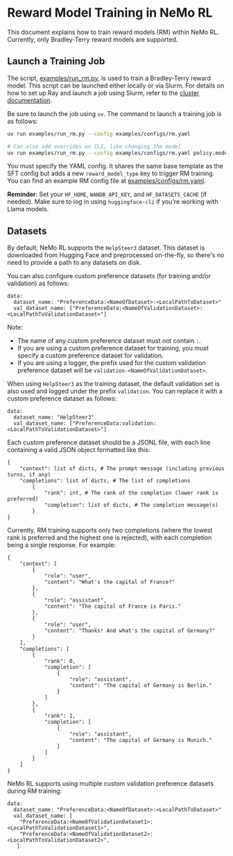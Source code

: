 # Reward Model Training in NeMo RL

This document explains how to train reward models (RM) within NeMo RL. Currently, only Bradley-Terry reward models are supported.

## Launch a Training Job

The script, [examples/run_rm.py](../../examples/run_rm.py), is used to train a Bradley-Terry reward model. This script can be launched either locally or via Slurm. For details on how to set up Ray and launch a job using Slurm, refer to the [cluster documentation](../cluster.md).

Be sure to launch the job using `uv`. The command to launch a training job is as follows:

```bash
uv run examples/run_rm.py --config examples/configs/rm.yaml

# Can also add overrides on CLI, like changing the model
uv run examples/run_rm.py --config examples/configs/rm.yaml policy.model_name=Qwen/Qwen2.5-1.5B
```

You must specify the YAML config. It shares the same base template as the SFT config but adds a new `reward_model_type` key to trigger RM training. You can find an example RM config file at [examples/configs/rm.yaml](../../examples/configs/rm.yaml).

**Reminder**: Set your `HF_HOME`, `WANDB_API_KEY`, and `HF_DATASETS_CACHE` (if needed). Make sure to log in using `huggingface-cli` if you're working with Llama models.

## Datasets

By default, NeMo RL supports the `HelpSteer3` dataset. This dataset is downloaded from Hugging Face and preprocessed on-the-fly, so there's no need to provide a path to any datasets on disk.

You can also configure custom preference datasets (for training and/or validation) as follows:
```
data:
  dataset_name: "PreferenceData:<NameOfDataset>:<LocalPathToDataset>"
  val_dataset_name: ["PreferenceData:<NameOfValidationDataset>:<LocalPathToValidationDataset>"]
```
Note:
- The name of any custom preference dataset must not contain `:`.
- If you are using a custom preference dataset for training, you must specify a custom preference dataset for validation.
- If you are using a logger, the prefix used for the custom validation preference dataset will be `validation-<NameOfValidationDataset>`.

When using `HelpSteer3` as the training dataset, the default validation set is also used and logged under the prefix `validation`. You can replace it with a custom preference dataset as follows:
```
data:
  dataset_name: "HelpSteer3"
  val_dataset_name: ["PreferenceData:validation:<LocalPathToValidationDataset>"]
```

Each custom preference dataset should be a JSONL file, with each line containing a valid JSON object formatted like this:
```
{
    "context": list of dicts, # The prompt message (including previous turns, if any)
    "completions": list of dicts, # The list of completions
        {
            "rank": int, # The rank of the completion (lower rank is preferred)
            "completion": list of dicts, # The completion message(s)
        }
}
```

Currently, RM training supports only two completions (where the lowest rank is preferred and the highest one is rejected), with each completion being a single response. For example:
```
{
    "context": [
        {
            "role": "user",
            "content": "What's the capital of France?"
        },
        {
            "role": "assistant",
            "content": "The capital of France is Paris."
        },
        {
            "role": "user",
            "content": "Thanks! And what's the capital of Germany?"
        }
    ],
    "completions": [
        {
            "rank": 0,
            "completion": [
                {
                    "role": "assistant",
                    "content": "The capital of Germany is Berlin."
                }
            ]
        },
        {
            "rank": 1,
            "completion": [
                {
                    "role": "assistant",
                    "content": "The capital of Germany is Munich."
                }
            ]
        }
    ]
}
```

NeMo RL supports using multiple custom validation preference datasets during RM training:
```
data:
  dataset_name: "PreferenceData:<NameOfDataset>:<LocalPathToDataset>"
  val_dataset_name: [
    "PreferenceData:<NameOfValidationDataset1>:<LocalPathToValidationDataset1>",
    "PreferenceData:<NameOfValidationDataset2>:<LocalPathToValidationDataset2>",
   ]
```